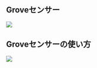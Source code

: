 
## Groveセンサー


![](https://i.gyazo.com/4fedfbb4ae2abef4dc9d7f546ee5c0ad.png)

## Groveセンサーの使い方

![](https://i.gyazo.com/2d0d0015df703b109a2cd54f683dc573.jpg)
